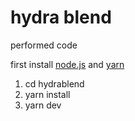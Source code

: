 # hydra blend
performed code

first install [node.js](https://nodejs.org) and [yarn](https://classic.yarnpkg.com)

1. cd hydrablend
2. yarn install
3. yarn dev